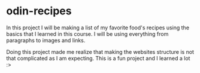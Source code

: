 # odin-recipes
In this project I will be making a list of my favorite food's recipes using the basics that I learned in this course. I will be using everything from paragraphs to images and links.

Doing this project made me realize that making the websites structure is not that complicated as I am expecting. This is a fun project and I learned a lot :>